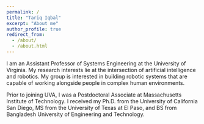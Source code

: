 ```yaml
---
permalink: /
title: "Tariq Iqbal"
excerpt: "About me"
author_profile: true
redirect_from: 
  - /about/
  - /about.html
---
```


I am an Assistant Professor of Systems Engineering at the University of Virginia. My research interests lie at the intersection of artificial intelligence and robotics. My group is interested in building robotic systems that are capable of working alongside people in complex human environments. 

Prior to joining UVA, I was a Postdoctoral Associate at Massachusetts Institute of Technology. I received my Ph.D. from the University of California San Diego, MS from the University of Texas at El Paso, and BS from Bangladesh University of Engineering and Technology.


